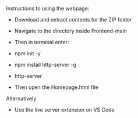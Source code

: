 Instructions to using the webpage:

- Download and extract contents for the ZIP folder
- Navigate to the directory inside Frontend-main

- Then in terminal enter:
- npm init -y
- npm install http-server -g
- http-server

- Then open the Homepage.html file

Alternatively 
- Use the live server extension on VS Code 
